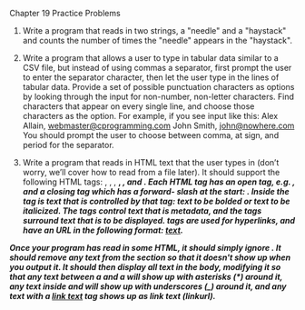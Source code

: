 Chapter 19 Practice Problems

1. Write a program that reads in two strings, a "needle" and a "haystack" and counts the number of times the "needle" appears in the "haystack".

2. Write a program that allows a user to type in tabular data similar to a CSV file, but instead of using commas a separator, first prompt the user to enter the separator character, then let the user type in the lines of tabular data. Provide a set of possible punctuation characters as options by looking through the input for non-number, non-letter characters. Find characters that appear on every single line, and choose those characters as the option. For example, if you see input like this:
Alex Allain, webmaster@cprogramming.com
John Smith, john@nowhere.com
You should prompt the user to choose between comma, at sign, and period for the separator.

3. Write a program that reads in HTML text that the user types in (don’t worry, we’ll cover how to read from a file later). It should support the following HTML tags: <html>, <head>, <body>, <b>, <i>, and <a>. Each HTML tag has an open tag, e.g. <html>, and a closing tag which has a forward- slash at the start: </html>. Inside the tag is text that is controlled by that tag: <b>text to be bolded</b> or <i>text to be italicized</i>. The <head> </head> tags control text that is metadata, and the <body></body> tags surround text that is to be displayed. <a> tags are used for hyperlinks, and have an URL in the following format: <a href=URL>text</a>.

Once your program has read in some HTML, it should simply ignore <html>. It should remove any text from the <head> section so that it doesn't show up when you output it. It should then display all text in the body, modifying it so that any text between a <b> and a </b> will show up
with asterisks (*) around it, any text inside <i> and </i> will show up with underscores (_) around it, and any text with a <a href=linkurl>link text</a> tag shows up as link text (linkurl).